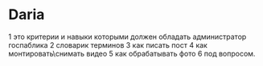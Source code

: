 # Daria
1 это критерии и навыки которыми должен обладать администратор госпаблика
2 словарик терминов
3 как писать пост
4 как монтировать\снимать видео
5 как обрабатывать фото
6 под вопросом.